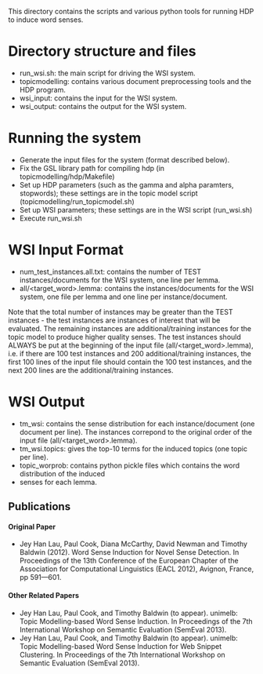 This directory contains the scripts and various python tools for running HDP to induce word senses.

Directory structure and files
=============================
* run_wsi.sh: the main script for driving the WSI system.
* topicmodelling: contains various document preprocessing tools and the HDP program.
* wsi_input: contains the input for the WSI system.
* wsi_output: contains the output for the WSI system.

Running the system
==================
* Generate the input files for the system (format described below).
* Fix the GSL library path for compiling hdp (in topicmodelling/hdp/Makefile)
* Set up HDP parameters (such as the gamma and alpha paramters, stopwords); these settings are in the 
topic model script (topicmodelling/run_topicmodel.sh)
* Set up WSI parameters; these settings are in the WSI script (run_wsi.sh)
* Execute run_wsi.sh

WSI Input Format
================
* num_test_instances.all.txt: contains the number of TEST instances/documents for the WSI system, one 
line per lemma.
* all/<target_word>.lemma: contains the instances/documents for the WSI system, one file per lemma and 
one line per instance/document.

Note that the total number of instances may be greater than the TEST instances - the test instances 
are instances of interest that will be evaluated. The remaining instances are additional/training 
instances for the topic model to produce higher quality senses.  The test instances should ALWAYS be 
put at the beginning of the input file (all/<target_word>.lemma), i.e. if there are 100 test 
instances and 200 additional/training instances, the first 100 lines of the input file should 
contain the 100 test instances, and the next 200 lines are the additional/training instances.

WSI Output
==========
* tm_wsi: contains the sense distribution for each instance/document (one document per line). The 
instances correpond to the original order of the input file (all/<target_word>.lemma).
* tm_wsi.topics: gives the top-10 terms for the induced topics (one topic per line).
* topic_worprob: contains python pickle files which contains the word distribution of the induced 
* senses 
for each lemma.

Publications
------------
#### Original Paper
* Jey Han Lau, Paul Cook, Diana McCarthy, David Newman and Timothy Baldwin (2012). 
Word Sense Induction for Novel Sense Detection. In Proceedings of the 13th Conference of the European Chapter 
of the Association for Computational Linguistics (EACL 2012), Avignon, France, pp 591—601.

#### Other Related Papers
* Jey Han Lau, Paul Cook, and Timothy Baldwin (to appear). unimelb: Topic Modelling-based Word Sense Induction. 
In Proceedings of the 7th International Workshop on Semantic Evaluation (SemEval 2013).
* Jey Han Lau, Paul Cook, and Timothy Baldwin (to appear). unimelb: Topic Modelling-based Word Sense Induction 
for Web Snippet Clustering. In Proceedings of the 7th International Workshop on Semantic Evaluation (SemEval 2013).

